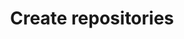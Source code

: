 ---
title: Create repositories
description: Create repositories in Harness Code
sidebar_position: 10
---